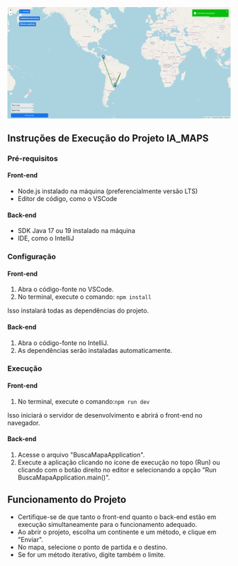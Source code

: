 <div align="center" style="margin-bottom: 10px;">

![Project Logo](./front/map/public/IAMapa.png)

</div>

## Instruções de Execução do Projeto IA_MAPS

### Pré-requisitos

#### Front-end

- Node.js instalado na máquina (preferencialmente versão LTS)
- Editor de código, como o VSCode

#### Back-end

- SDK Java 17 ou 19 instalado na máquina
- IDE, como o IntelliJ

### Configuração

#### Front-end

1. Abra o código-fonte no VSCode.
2. No terminal, execute o comando: `npm install`

Isso instalará todas as dependências do projeto.

#### Back-end

1. Abra o código-fonte no IntelliJ.
2. As dependências serão instaladas automaticamente.

### Execução

#### Front-end

1. No terminal, execute o comando:`npm run dev`

Isso iniciará o servidor de desenvolvimento e abrirá o front-end no navegador.

#### Back-end

1. Acesse o arquivo "BuscaMapaApplication".
2. Execute a aplicação clicando no ícone de execução no topo (Run) ou clicando com o botão direito no editor e selecionando a opção "Run BuscaMapaApplication.main()".

## Funcionamento do Projeto

- Certifique-se de que tanto o front-end quanto o back-end estão em execução simultaneamente para o funcionamento adequado.
- Ao abrir o projeto, escolha um continente e um método, e clique em "Enviar".
- No mapa, selecione o ponto de partida e o destino.
- Se for um método iterativo, digite também o limite.
